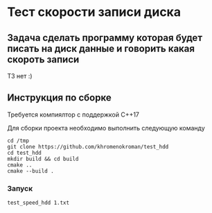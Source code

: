 # Тест скорости записи диска

## Задача сделать программу которая будет писать на диск данные и говорить какая скороть записи

ТЗ нет :)

## Инструкция по сборке

Требуется компиялтор с поддержкой C++17

Для сборки проекта необходимо выполнить следующую команду
```
cd /tmp
git clone https://github.com/khromenokroman/test_hdd
cd test_hdd
mkdir build && cd build
cmake ..
cmake --build .
```

### Запуск

```
test_speed_hdd 1.txt
```
